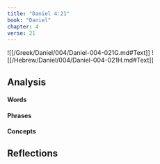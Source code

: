 ```yaml
---
title: "Daniel 4:21"
book: "Daniel"
chapter: 4
verse: 21
---
```

![[/Greek/Daniel/004/Daniel-004-021G.md#Text]]
![[/Hebrew/Daniel/004/Daniel-004-021H.md#Text]]

## Analysis

#### Words

#### Phrases

#### Concepts

## Reflections
